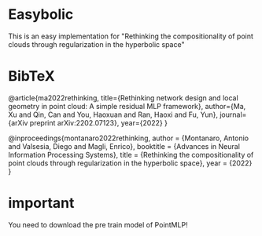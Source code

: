 # Easybolic
This is an easy implementation for "Rethinking the compositionality of point clouds through regularization in the hyperbolic space"

# BibTeX
@article{ma2022rethinking,
    title={Rethinking network design and local geometry in point cloud: A simple residual MLP framework},
    author={Ma, Xu and Qin, Can and You, Haoxuan and Ran, Haoxi and Fu, Yun},
    journal={arXiv preprint arXiv:2202.07123},
    year={2022}
}

@inproceedings{montanaro2022rethinking,
 author = {Montanaro, Antonio and Valsesia, Diego and Magli, Enrico},
 booktitle = {Advances in Neural Information Processing Systems},
 title = {Rethinking the compositionality of point clouds through regularization in the hyperbolic space},
 year = {2022}
}

# important
You need to download the pre train model of PointMLP!
